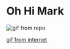 # Oh Hi Mark

![gif from repo](./other-objects/what-a-story-mar.gif)

[gif from internet](https://media3.giphy.com/media/l0HU6mZGLr8ppuZBm/giphy.gif?cid=3640f6095bcebc03477a734451c8cd97)

